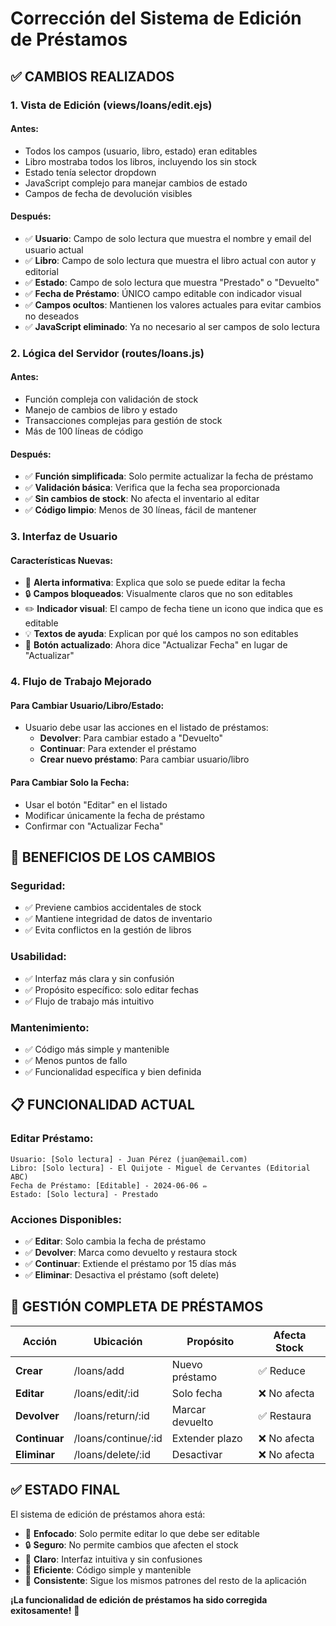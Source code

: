 # Corrección del Sistema de Edición de Préstamos

## ✅ **CAMBIOS REALIZADOS**

### 1. **Vista de Edición (views/loans/edit.ejs)**

#### **Antes:**

- Todos los campos (usuario, libro, estado) eran editables
- Libro mostraba todos los libros, incluyendo los sin stock
- Estado tenía selector dropdown
- JavaScript complejo para manejar cambios de estado
- Campos de fecha de devolución visibles

#### **Después:**

- ✅ **Usuario**: Campo de solo lectura que muestra el nombre y email del usuario actual
- ✅ **Libro**: Campo de solo lectura que muestra el libro actual con autor y editorial
- ✅ **Estado**: Campo de solo lectura que muestra "Prestado" o "Devuelto"
- ✅ **Fecha de Préstamo**: ÚNICO campo editable con indicador visual
- ✅ **Campos ocultos**: Mantienen los valores actuales para evitar cambios no deseados
- ✅ **JavaScript eliminado**: Ya no necesario al ser campos de solo lectura

### 2. **Lógica del Servidor (routes/loans.js)**

#### **Antes:**

- Función compleja con validación de stock
- Manejo de cambios de libro y estado
- Transacciones complejas para gestión de stock
- Más de 100 líneas de código

#### **Después:**

- ✅ **Función simplificada**: Solo permite actualizar la fecha de préstamo
- ✅ **Validación básica**: Verifica que la fecha sea proporcionada
- ✅ **Sin cambios de stock**: No afecta el inventario al editar
- ✅ **Código limpio**: Menos de 30 líneas, fácil de mantener

### 3. **Interfaz de Usuario**

#### **Características Nuevas:**

- 🎯 **Alerta informativa**: Explica que solo se puede editar la fecha
- 🔒 **Campos bloqueados**: Visualmente claros que no son editables
- ✏️ **Indicador visual**: El campo de fecha tiene un icono que indica que es editable
- 💡 **Textos de ayuda**: Explican por qué los campos no son editables
- 🔘 **Botón actualizado**: Ahora dice "Actualizar Fecha" en lugar de "Actualizar"

### 4. **Flujo de Trabajo Mejorado**

#### **Para Cambiar Usuario/Libro/Estado:**

- Usuario debe usar las acciones en el listado de préstamos:
  - **Devolver**: Para cambiar estado a "Devuelto"
  - **Continuar**: Para extender el préstamo
  - **Crear nuevo préstamo**: Para cambiar usuario/libro

#### **Para Cambiar Solo la Fecha:**

- Usar el botón "Editar" en el listado
- Modificar únicamente la fecha de préstamo
- Confirmar con "Actualizar Fecha"

## 🎯 **BENEFICIOS DE LOS CAMBIOS**

### **Seguridad:**

- ✅ Previene cambios accidentales de stock
- ✅ Mantiene integridad de datos de inventario
- ✅ Evita conflictos en la gestión de libros

### **Usabilidad:**

- ✅ Interfaz más clara y sin confusión
- ✅ Propósito específico: solo editar fechas
- ✅ Flujo de trabajo más intuitivo

### **Mantenimiento:**

- ✅ Código más simple y mantenible
- ✅ Menos puntos de fallo
- ✅ Funcionalidad específica y bien definida

## 📋 **FUNCIONALIDAD ACTUAL**

### **Editar Préstamo:**

```
Usuario: [Solo lectura] - Juan Pérez (juan@email.com)
Libro: [Solo lectura] - El Quijote - Miguel de Cervantes (Editorial ABC)
Fecha de Préstamo: [Editable] - 2024-06-06 ✏️
Estado: [Solo lectura] - Prestado
```

### **Acciones Disponibles:**

- ✅ **Editar**: Solo cambia la fecha de préstamo
- ✅ **Devolver**: Marca como devuelto y restaura stock
- ✅ **Continuar**: Extiende el préstamo por 15 días más
- ✅ **Eliminar**: Desactiva el préstamo (soft delete)

## 🔄 **GESTIÓN COMPLETA DE PRÉSTAMOS**

| Acción        | Ubicación           | Propósito       | Afecta Stock |
| ------------- | ------------------- | --------------- | ------------ |
| **Crear**     | /loans/add          | Nuevo préstamo  | ✅ Reduce    |
| **Editar**    | /loans/edit/:id     | Solo fecha      | ❌ No afecta |
| **Devolver**  | /loans/return/:id   | Marcar devuelto | ✅ Restaura  |
| **Continuar** | /loans/continue/:id | Extender plazo  | ❌ No afecta |
| **Eliminar**  | /loans/delete/:id   | Desactivar      | ❌ No afecta |

## ✅ **ESTADO FINAL**

El sistema de edición de préstamos ahora está:

- 🎯 **Enfocado**: Solo permite editar lo que debe ser editable
- 🔒 **Seguro**: No permite cambios que afecten el stock
- 🎨 **Claro**: Interfaz intuitiva y sin confusiones
- 🚀 **Eficiente**: Código simple y mantenible
- 📱 **Consistente**: Sigue los mismos patrones del resto de la aplicación

**¡La funcionalidad de edición de préstamos ha sido corregida exitosamente!** 🎉
